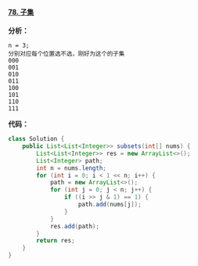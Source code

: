 #### [78. 子集](https://leetcode-cn.com/problems/subsets/)

**分析：**

```
n = 3;
分别对应每个位置选不选，刚好为这个的子集
000
001
010
011
100
101
110
111
```

**代码：**

```java
class Solution {
    public List<List<Integer>> subsets(int[] nums) {
        List<List<Integer>> res = new ArrayList<>();
        List<Integer> path;
        int n = nums.length;
        for (int i = 0; i < 1 << n; i++) {
            path = new ArrayList<>();
            for (int j = 0; j < n; j++) {
                if ((i >> j & 1) == 1) {
                    path.add(nums[j]);
                }
            }
            res.add(path);
        }
        return res;
    }
}
```

